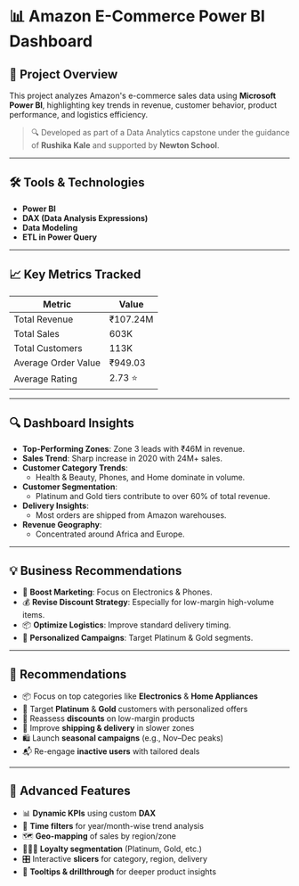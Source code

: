 # 📊 Amazon E-Commerce Power BI Dashboard


## 🚀 Project Overview

This project analyzes Amazon's e-commerce sales data using **Microsoft Power BI**, highlighting key trends in revenue, customer behavior, product performance, and logistics efficiency.

> 🔍 Developed as part of a Data Analytics capstone under the guidance of **Rushika Kale** and supported by **Newton School**.

---

## 🛠️ Tools & Technologies

- **Power BI**
- **DAX (Data Analysis Expressions)**
- **Data Modeling**
- **ETL in Power Query**

---

## 📈 Key Metrics Tracked

| Metric                    | Value          |
|--------------------------|----------------|
| Total Revenue            | ₹107.24M       |
| Total Sales              | 603K           |
| Total Customers          | 113K           |
| Average Order Value      | ₹949.03        |
| Average Rating           | 2.73 ⭐         |

---

## 🔍 Dashboard Insights

- **Top-Performing Zones**: Zone 3 leads with ₹46M in revenue.
- **Sales Trend**: Sharp increase in 2020 with 24M+ sales.
- **Customer Category Trends**:
  - Health & Beauty, Phones, and Home dominate in volume.
- **Customer Segmentation**:
  - Platinum and Gold tiers contribute to over 60% of total revenue.
- **Delivery Insights**:
  - Most orders are shipped from Amazon warehouses.
- **Revenue Geography**:
  - Concentrated around Africa and Europe.

---

## 💡 Business Recommendations

- 📣 **Boost Marketing**: Focus on Electronics & Phones.
- 💰 **Revise Discount Strategy**: Especially for low-margin high-volume items.
- 📦 **Optimize Logistics**: Improve standard delivery timing.
- 🎯 **Personalized Campaigns**: Target Platinum & Gold segments.

---

## 🔁 Recommendations

- 📦 Focus on top categories like **Electronics** & **Home Appliances**
- 🎯 Target **Platinum** & **Gold** customers with personalized offers
- 💸 Reassess **discounts** on low-margin products
- 🚚 Improve **shipping & delivery** in slower zones
- 🛍️ Launch **seasonal campaigns** (e.g., Nov–Dec peaks)
- 📬 Re-engage **inactive users** with tailored deals

---

## 🧠 Advanced Features

- 📊 **Dynamic KPIs** using custom **DAX**
- 📅 **Time filters** for year/month-wise trend analysis
- 🗺️ **Geo-mapping** of sales by region/zone
- 🧑‍🤝‍🧑 **Loyalty segmentation** (Platinum, Gold, etc.)
- 🎛️ Interactive **slicers** for category, region, delivery
- 🧐 **Tooltips & drillthrough** for deeper product insights

